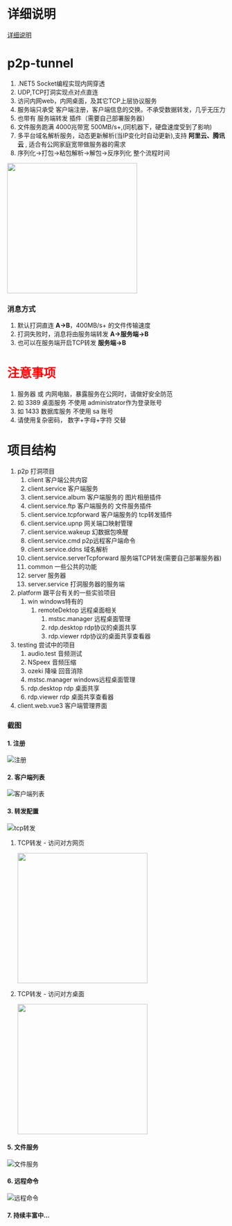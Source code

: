 <!--
 * @Author: snltty
 * @Date: 2021-08-22 14:09:03
 * @LastEditors: snltty
 * @LastEditTime: 2021-11-13 13:56:16
 * @version: v1.0.0
 * @Descripttion: 功能说明
 * @FilePath: \client.web.vue3d:\Desktop\p2p-tunnel\README.md
-->
# 详细说明

<a href="http://snltty.gitee.io/p2p-tunnel/#/about-home.html" target="_blank">详细说明</a>

# p2p-tunnel
1. .NET5 Socket编程实现内网穿透
2. UDP,TCP打洞实现点对点直连
3. 访问内网web，内网桌面，及其它TCP上层协议服务
4. 服务端只承受 客户端注册，客户端信息的交换。不承受数据转发，几乎无压力
5. 也带有 服务端转发 插件（需要自己部署服务器）
6. 文件服务跑满 4000兆带宽 500MB/s+,(同机器下，硬盘速度受到了影响)
7. 多平台域名解析服务，动态更新解析(当IP变化时自动更新),支持 **阿里云、腾讯云** , 适合有公网家庭宽带做服务器的需求
8. 序列化->打包->粘包解析->解包->反序列化 整个流程时间

<img src="./screenshot/speed.png" width="300">

### 消息方式
1. 默认打洞直连  **A->B**，400MB/s+ 的文件传输速度
2. 打洞失败时，消息将由服务端转发  **A->服务端->B**
3. 也可以在服务端开启TCP转发  **服务端->B**


# <font color="red">注意事项</font>
1. 服务器 或 内网电脑，暴露服务在公网时，请做好安全防范
2. 如 3389 桌面服务 不使用 administrator作为登录账号
3. 如 1433 数据库服务 不使用 sa 账号
4. 请使用复杂密码， 数字+字母+字符 交替

# 项目结构
1. p2p  打洞项目
    1. client 客户端公共内容
    2. client.service 客户端服务
    3. client.service.album 客户端服务的 图片相册插件
    4. client.service.ftp 客户端服务的  文件服务插件
    5. client.service.tcpforward 客户端服务的 tcp转发插件
    6. client.service.upnp 网关端口映射管理
    7. client.service.wakeup 幻数据包唤醒
    8. client.service.cmd p2p远程客户端命令
    9. client.service.ddns 域名解析
    10. client.service.serverTcpforward 服务端TCP转发(需要自己部署服务器)
    11. common 一些公共的功能
    12. server 服务器
    13. server.service 打洞服务器的服务端
2. platform 跟平台有关的一些实验项目
    1. win  windows特有的
        1. remoteDektop 远程桌面相关
            1. mstsc.manager 远程桌面管理
            2. rdp.desktop rdp协议的桌面共享
            3. rdp.viewer rdp协议的桌面共享查看器
3. testing  尝试中的项目
    1. audio.test 音频测试
    2. NSpeex 音频压缩
    3. ozeki 降噪 回音消除
    4. mstsc.manager windows远程桌面管理
    5. rdp.desktop rdp 桌面共享 
    6. rdp.viewer  rdp 桌面共享查看器
4. client.web.vue3 客户端管理界面


### 截图
#### 1. 注册
![注册](./screenshot/zc.jpg)


#### 2. 客户端列表
![客户端列表](./screenshot/khd.jpg)
#### 3. 转发配置
![tcp转发](./screenshot/tcpzf.jpg)

1. TCP转发 - 访问对方网页

    <img src="./screenshot/bweb.jpg" width="300">

2. TCP转发 - 访问对方桌面

    <img src="./screenshot/bdesktop.jpg" width="300">

#### 5. 文件服务
![文件服务](./screenshot/wj.jpg)

#### 6. 远程命令
![远程命令](./screenshot/cmd.jpg)


#### 7. 持续丰富中...